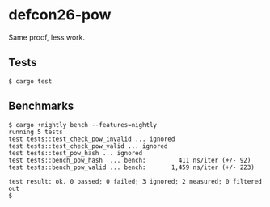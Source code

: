 # defcon26-pow

Same proof, less work.

## Tests

```
$ cargo test
```

## Benchmarks

```
$ cargo +nightly bench --features=nightly
running 5 tests
test tests::test_check_pow_invalid ... ignored
test tests::test_check_pow_valid ... ignored
test tests::test_pow_hash ... ignored
test tests::bench_pow_hash  ... bench:         411 ns/iter (+/- 92)
test tests::bench_pow_valid ... bench:       1,459 ns/iter (+/- 223)

test result: ok. 0 passed; 0 failed; 3 ignored; 2 measured; 0 filtered out
$
```
